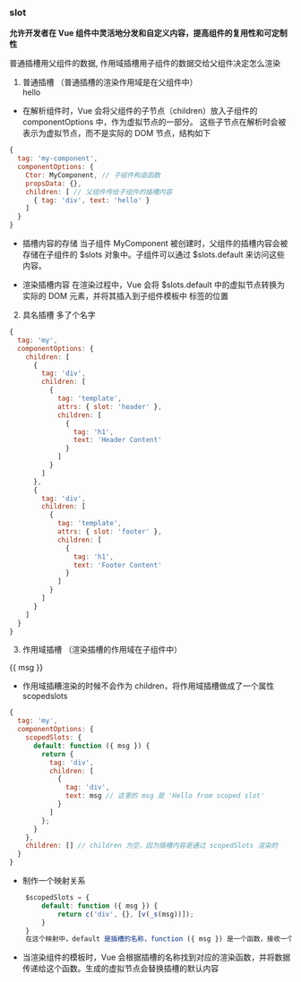 ### slot

**允许开发者在 Vue 组件中灵活地分发和自定义内容，提高组件的复用性和可定制性**

普通插槽用父组件的数据, 作用域插槽用子组件的数据交给父组件决定怎么渲染

1. 普通插槽 （普通插槽的渲染作用域是在父组件中）
   <my-component>
      <div>hello</div>
   </my-component>

- 在解析组件时，Vue 会将父组件的子节点（children）放入子组件的 componentOptions 中，作为虚拟节点的一部分。
  这些子节点在解析时会被表示为虚拟节点，而不是实际的 DOM 节点，结构如下

```js
{
  tag: 'my-component',
  componentOptions: {
    Ctor: MyComponent, // 子组件构造函数
    propsData: {}, 
    children: [ // 父组件传给子组件的插槽内容
      { tag: 'div', text: 'hello' }
    ]
  }
}

```

- 插槽内容的存储
  当子组件 MyComponent 被创建时，父组件的插槽内容会被存储在子组件的 $slots 对象中。子组件可以通过 $slots.default 来访问这些内容。

- 渲染插槽内容
  在渲染过程中，Vue 会将 $slots.default 中的虚拟节点转换为实际的 DOM 元素，并将其插入到子组件模板中 <slot> 标签的位置

<div>
    <slot :msg="msg"></slot>
</div>

2. 具名插槽 多了个名字
   <my-component>
      <template v-slot:header>
          <h1>Header Content</h1>
      </template>
      <template v-slot:footer>
          <h1>Footer Content</h1>
      </template>
   </my-component>

```js
{
  tag: 'my',
  componentOptions: {
    children: [
      {
        tag: 'div',
        children: [
          {
            tag: 'template',
            attrs: { slot: 'header' },
            children: [
              {
                tag: 'h1',
                text: 'Header Content'
              }
            ]
          }
        ]
      },
      {
        tag: 'div',
        children: [
          {
            tag: 'template',
            attrs: { slot: 'footer' },
            children: [
              {
                tag: 'h1',
                text: 'Footer Content'
              }
            ]
          }
        ]
      }
    ]
  }
}

```

3. 作用域插槽 （渲染插槽的作用域在子组件中）

<my-component v-slot="{ msg }">
    <div>{{ msg }}</div>
</my-component>

- 作用域插糟渲染的时候不会作为 children，将作用域插槽做成了一个属性 scopedslots

```js
{
  tag: 'my',
  componentOptions: {
    scopedSlots: {
      default: function ({ msg }) {
        return {
          tag: 'div',
          children: [
            {
              tag: 'div',
              text: msg // 这里的 msg 是 'Hello from scoped slot'
            }
          ]
        };
      }
    },
    children: [] // children 为空，因为插槽内容是通过 scopedSlots 渲染的
  }
}

```

- 制作一个映射关系

```js
    $scopedSlots = {
        default: function ({ msg }) {
            return c('div', {}, [v(_s(msg))]);
        }
    }
    在这个映射中，default 是插槽的名称，function ({ msg }) 是一个函数，接收一个包含 msg 的对象并返回一个虚拟节点（Virtual Node）

```

- 当渲染组件的模板时，Vue 会根据插槽的名称找到对应的渲染函数，并将数据传递给这个函数。生成的虚拟节点会替换插槽的默认内容
<div>
    <slot :msg="msg"></slot>
</div>
